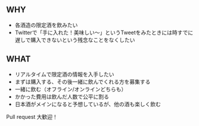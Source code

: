 ## WHY
- 各酒造の限定酒を飲みたい
- Twitterで「手に入れた！美味しい〜」というTweetをみたときには時すでに遅しで購入できないという残念なことをなくしたい

## WHAT
- リアルタイムで限定酒の情報を入手したい
- まずは購入する、その後一緒に飲んでくれる方を募集する
- 一緒に飲む（オフライン/オンラインどちらも）
- かかった費用は飲んだ人数で公平に割る
- 日本酒がメインになると予想しているが、他の酒も楽しく飲む

Pull request 大歓迎！
